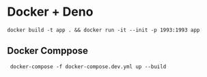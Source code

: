 # Docker + Deno

```
docker build -t app . && docker run -it --init -p 1993:1993 app  
```

## Docker Comppose
```
 docker-compose -f docker-compose.dev.yml up --build
```